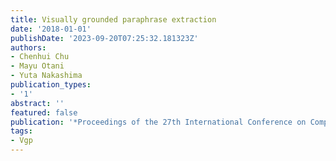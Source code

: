 ```yaml
---
title: Visually grounded paraphrase extraction
date: '2018-01-01'
publishDate: '2023-09-20T07:25:32.181323Z'
authors:
- Chenhui Chu
- Mayu Otani
- Yuta Nakashima
publication_types:
- '1'
abstract: ''
featured: false
publication: '*Proceedings of the 27th International Conference on Computational Linguistics*'
tags:
- Vgp
---
```


